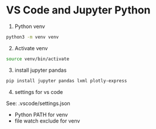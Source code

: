 # VS Code and Jupyter Python


1. Python venv

```bash
python3 -m venv venv
```

2.  Activate venv

```bash
source venv/bin/activate
```

3. install jupyter  pandas

```bash
pip install jupyter pandas lxml plotly-express
```

4. settings for vs code

See: .vscode/settings.json

- Python PATH for venv
- file watch exclude for venv
